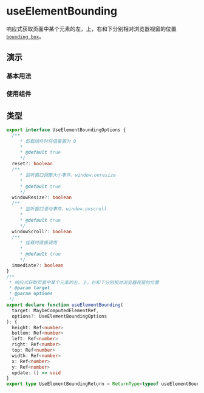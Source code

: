 # useElementBounding

响应式获取页面中某个元素的左，上，右和下分别相对浏览器视窗的位置 [`bounding box`](https://developer.mozilla.org/en-US/docs/Web/API/Element/getBoundingClientRect)。

## 演示

### 基本用法

<demo src="./demo/hooks.vue" title="useElementBounding" desc="调整框的大小以查看更改"></demo>

### 使用组件

<demo src="./demo/component.vue" title="useElementBounding" desc="调整框的大小以查看更改"></demo>

## 类型

```ts
export interface UseElementBoundingOptions {
  /**
     * 卸载组件时将值重置为 0
     *
     * @default true
     */
  reset?: boolean
  /**
     * 监听窗口调整大小事件，window.onresize
     *
     * @default true
     */
  windowResize?: boolean
  /**
     * 监听窗口滚动事件，window.onscroll
     *
     * @default true
     */
  windowScroll?: boolean
  /**
     * 挂载时直接调用
     *
     * @default true
     */
  immediate?: boolean
}
/**
 * 响应式获取页面中某个元素的左，上，右和下分别相对浏览器视窗的位置
 * @param target
 * @param options
 */
export declare function useElementBounding(
  target: MaybeComputedElementRef,
  options?: UseElementBoundingOptions
): {
  height: Ref<number>
  bottom: Ref<number>
  left: Ref<number>
  right: Ref<number>
  top: Ref<number>
  width: Ref<number>
  x: Ref<number>
  y: Ref<number>
  update: () => void
}
export type UseElementBoundingReturn = ReturnType<typeof useElementBounding>
```
